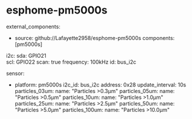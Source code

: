 # esphome-pm5000s
external_components:
  - source: github://Lafayette2958/esphome-pm5000s
    components: [pm5000s]

i2c:
  sda: GPIO21     
  scl: GPIO22
  scan: true
  frequency: 100kHz
  id: bus_i2c  

sensor:
  - platform: pm5000s
    i2c_id: bus_i2c
    address: 0x28
    update_interval: 10s
    particles_03um:
      name: "Particles >0.3µm"
    particles_05um:
      name: "Particles >0.5µm"
    particles_10um:
      name: "Particles >1.0µm"
    particles_25um:
      name: "Particles >2.5µm"
    particles_50um:
      name: "Particles >5.0µm"
    particles_100um:
      name: "Particles >10.0µm"

